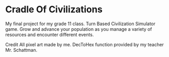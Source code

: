# Cradle Of Civilizations

My final project for my grade 11 class.
Turn Based Civilization Simulator game.
Grow and advance your population as you manage a variety of resources and encounter different events.

Credit
All pixel art made by me.
DecToHex function provided by my teacher Mr. Schattman.

